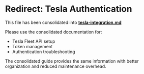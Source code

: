 # Redirect: Tesla Authentication

This file has been consolidated into **[tesla-integration.md](tesla-integration.md)**

Please use the consolidated documentation for:
- Tesla Fleet API setup
- Token management
- Authentication troubleshooting

The consolidated guide provides the same information with better organization and reduced maintenance overhead.